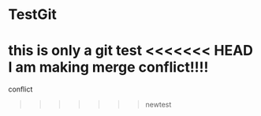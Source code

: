 # TestGit
this is only a git test
<<<<<<< HEAD
I am making merge conflict!!!!
=======
conflict
>>>>>>> newtest
